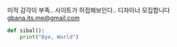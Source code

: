 [category]: <> (그냥, 구인)
[date]: <> (2022/05/11)
[title]: <> (미적 감각 부족 디자이너 구인)

미적 감각이 부족.. 사이트가 허접해보인다..
디자이너 모집합니다 
gbana.its.me@gmail.com

```python
def sibal():
    print("Bye, World")
```
